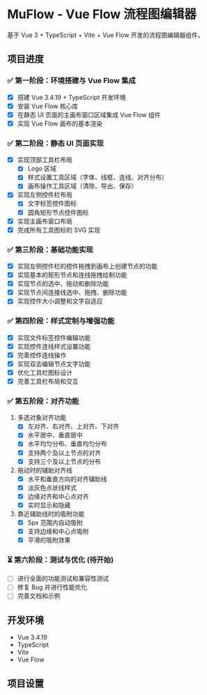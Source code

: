 <!--
 * @Description: 
 * @Author: tianyi
 * @Date: 2025-02-23 11:47:44
 * @LastEditors: tianyi
 * @LastEditTime: 2025-02-23 18:46:05
 * @FilePath: \muflow\readme.md
-->
# MuFlow - Vue Flow 流程图编辑器

基于 Vue 3 + TypeScript + Vite + Vue Flow 开发的流程图编辑器组件。

## 项目进度

### ✅ 第一阶段：环境搭建与 Vue Flow 集成
- [x] 搭建 Vue 3.4.19 + TypeScript 开发环境
- [x] 安装 Vue Flow 核心库
- [x] 在静态 UI 页面的主画布窗口区域集成 Vue Flow 组件
- [x] 实现 Vue Flow 画布的基本渲染

### ✅ 第二阶段：静态 UI 页面实现
- [x] 实现顶部工具栏布局
  - [x] Logo 区域
  - [x] 样式设置工具区域（字体、线框、连线、对齐分布）
  - [x] 画布操作工具区域（清除、导出、保存）
- [x] 实现左侧控件栏布局
  - [x] 文字标签控件图标
  - [x] 圆角矩形节点控件图标
- [x] 实现主画布窗口布局
- [x] 完成所有工具图标的 SVG 实现

### ✅ 第三阶段：基础功能实现
- [x] 实现左侧控件栏的控件拖拽到画布上创建节点的功能
- [x] 实现基本的矩形节点和连线拖拽绘制功能
- [x] 实现节点的选中、拖动和删除功能
- [x] 实现节点间连接线选中、拖拽、删除功能
- [x] 实现控件大小调整和文字自适应

### ✅ 第四阶段：样式定制与增强功能
- [x] 实现文件标签控件编辑功能
- [x] 实现控件连线样式设置功能
- [x] 完善控件连线操作
- [x] 实现双击编辑节点文字功能
- [x] 优化工具栏图标设计
- [x] 完善工具栏布局和交互

### ✅ 第五阶段：对齐功能

1. 多选对象对齐功能
   - [x] 左对齐、右对齐、上对齐、下对齐
   - [x] 水平居中、垂直居中
   - [x] 水平均匀分布、垂直均匀分布
   - [x] 支持两个及以上节点的对齐
   - [x] 支持三个及以上节点的分布

2. 拖动时的辅助对齐线
   - [x] 水平和垂直方向的对齐辅助线
   - [x] 淡灰色点状线样式
   - [x] 边缘对齐和中心点对齐
   - [x] 实时显示和隐藏

3. 靠近辅助线时的吸附功能
   - [x] 5px 范围内自动吸附
   - [x] 支持边缘和中心点吸附
   - [x] 平滑的吸附效果

### ⏳ 第六阶段：测试与优化 (待开始)
- [ ] 进行全面的功能测试和兼容性测试
- [ ] 修复 Bug 并进行性能优化
- [ ] 完善文档和示例

## 开发环境

- Vue 3.4.19
- TypeScript
- Vite
- Vue Flow

## 项目设置

